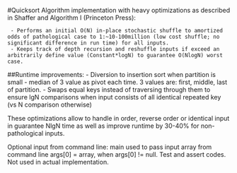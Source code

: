  #Quicksort Algorithm implementation with heavy optimizations as described in Shaffer and Algorithm I (Princeton Press): 
 	 
 	 - Performs an initial O(N) in-place stochastic shuffle to amortized odds of pathological case to 1:~10-100million (low cost shuffle; no significant difference in run time) for all inputs.
 	 - Keeps track of depth recursion and reshuffle inputs if exceed an arbitrarily define value (Constant*logN) to guarantee O(NlogN) worst case.   
 	   
##Runtime improvements:
 	 - Diversion to insertion sort when partition is small 
 	 - median of 3 value as pivot each time. 3 values are: first, middle, last of partition. 
 	 - Swaps equal keys instead of traversing through them to ensure lgN comparisons when input consists of all identical repeated key (vs N comparison otherwise)
 	   
These optimizations allow to handle in order, reverse order or identical input in guarantee NlgN time as well as improve runtime by 30-40% for non-pathological inputs.  

Optional input from command line: main used to pass input array from command line args[0] = array, when args[0] != null. 
Test and assert codes. Not used in actual implementation.
